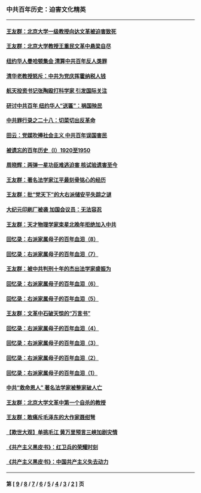 ### 中共百年历史：迫害文化精英
---
#### [王友群：北京大学一级教授向达文革被迫害致死](../../pages/nf1176111/n13150966.md?08160430) 
#### [王友群：北京大学教授王重民文革中悬梁自尽](../../pages/nf1176111/n13084645.md?08160430) 
#### [纽约华人曼哈顿集会 清算中共百年反人类罪](../../pages/nf1176111/n13084157.md?08160430) 
#### [清华老教授怒斥：中共为党庆挥霍纳税人钱](../../pages/nf1176111/n13071430.md?08160430) 
#### [航天投资书记张陶殴打科学家 引发国际关注](../../pages/nf1176111/n13069132.md?08160430) 
#### [研讨中共百年 纽约华人“送匾”：祸国殃民](../../pages/nf1176111/n13057367.md?08160430) 
#### [中共罪行录之二十八：切菜切出反革命](../../pages/nf1176111/n13030600.md?08160430) 
#### [田云：党媒吹捧社会主义 中共百年误国害民](../../pages/nf1176111/n13006682.md?08160430) 
#### [被遗忘的百年历史（I）1920至1950](../../pages/nf1176111/n12986411.md?08160430) 
#### [周晓辉：两弹一星功臣难逃迫害 核试验遗害至今](../../pages/nf1176111/n12974997.md?08160430) 
#### [王友群：著名法学家江平最刻骨铭心的经历](../../pages/nf1176111/n12970787.md?08160430) 
#### [王友群：批“党天下”的大右派储安平失踪之谜](../../pages/nf1176111/n12954229.md?08160430) 
#### [大纪元印刷厂被袭 加国会议员：无法容忍](../../pages/nf1176111/n12883028.md?08160430) 
#### [王友群：天才物理学家束星北晚年拒绝加入中共](../../pages/nf1176111/n12792913.md?08160430) 
#### [回忆录：右派家属母子的百年血泪（8）](../../pages/nf1176111/n12706196.md?08160430) 
#### [回忆录：右派家属母子的百年血泪（7）](../../pages/nf1176111/n12706191.md?08160430) 
#### [王友群：被中共判刑十年的杰出法学家盛振为](../../pages/nf1176111/n12706141.md?08160430) 
#### [回忆录：右派家属母子的百年血泪（6）](../../pages/nf1176111/n12698863.md?08160430) 
#### [回忆录：右派家属母子的百年血泪（5）](../../pages/nf1176111/n12692515.md?08160430) 
#### [王友群：文革中石破天惊的“万言书”](../../pages/nf1176111/n12690994.md?08160430) 
#### [回忆录：右派家属母子的百年血泪（4）](../../pages/nf1176111/n12686410.md?08160430) 
#### [回忆录：右派家属母子的百年血泪（3）](../../pages/nf1176111/n12683820.md?08160430) 
#### [回忆录：右派家属母子的百年血泪（2）](../../pages/nf1176111/n12679738.md?08160430) 
#### [回忆录：右派家属母子的百年血泪（1）](../../pages/nf1176111/n12678112.md?08160430) 
#### [中共“救命恩人” 著名法学家被整家破人亡](../../pages/nf1176111/n12658168.md?08160430) 
#### [王友群：北京大学文革中第一个自杀的教授](../../pages/nf1176111/n12632697.md?08160430) 
#### [王友群：敢痛斥毛泽东的大作家聂绀弩](../../pages/nf1176111/n12384788.md?08160430) 
#### [【欺世大观】单挑毛江 黄万里预言三峡加剧灾情](../../pages/nf1176111/n12357101.md?08160430) 
#### [《共产主义黑皮书》：红卫兵的荣耀时刻](../../pages/nf1176111/n12190329.md?08160430) 
#### [《共产主义黑皮书》：中国共产主义失去动力](../../pages/nf1176111/n12168749.md?08160430) 

---
#### 第 [ [9](./9.md?08160430) / [8](./8.md?08160430) / [7](./7.md?08160430) / [6](./6.md?08160430) / [5](./5.md?08160430) / [4](./4.md?08160430) / [3](./3.md?08160430) / [2](./2.md?08160430) ] 页
